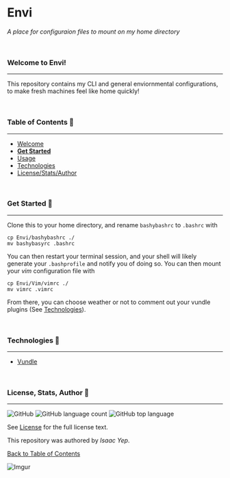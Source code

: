 ﻿# **Envi**
*A place for configuraion files to mount on my home directory*

<br />

### Welcome to Envi!
<hr>

This repository contains my CLI and general enviornmental configurations, to make fresh machines feel like home quickly!

<br />

### Table of Contents 📖
<hr>

  - [Welcome](#welcome-to-~ooo~)
  - [**Get Started**](#get-started-)
  - [Usage](#usage-)
  - [Technologies](#technologies-)
  - [License/Stats/Author](#license,-Stats,-author-)

<br />

### Get Started 🚀
<hr>

Clone this to your home directory, and rename `bashybashrc` to `.bashrc` with
```
cp Envi/bashybashrc ./
mv bashybasyrc .bashrc
```
You can then restart your terminal session, and your shell will likely generate your `.bashprofile` and notify you of doing so. You can then mount your *vim* configuration file with
```
cp Envi/Vim/vimrc ./
mv vimrc .vimrc
```
From there, you can choose weather or not to comment out your vundle plugins (See [Technologies](#technologies-)).

<br />

### Technologies 🧰
<hr>

  - [Vundle](https://github.com/VundleVim/Vundle.vim)

<br />

### License, Stats, Author 📜
<hr>
<!-- badge cluster -->

![GitHub](https://img.shields.io/github/license/anthonybench/Envi) ![GitHub language count](https://img.shields.io/github/languages/count/anthonybench/Envi) ![GitHub top language](https://img.shields.io/github/languages/top/anthonybench/Envi)

<!-- / -->
See [License](https://opensource.org/licenses/MIT) for the full license text.

  This repository was authored by *Isaac Yep*.

[Back to Table of Contents](#table-of-contents-)


![Imgur](https://i.imgur.com/jtNwEWu.png)

